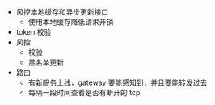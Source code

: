 - 风控本地缓存和异步更新接口
    - 使用本地缓存降低请求开销
- token 校验
- 风控
    - 校验
    - 黑名单更新
- 路由
    - 有新服务上线，gateway 要能感知到，并且要能转发过去
    - 每隔一段时间查看是否有断开的 tcp 
